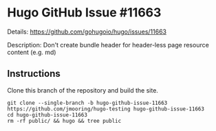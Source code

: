 # Hugo GitHub Issue #11663

Details: <https://github.com/gohugoio/hugo/issues/11663>

Description: Don't create bundle header for header-less page resource content (e.g. md)

## Instructions

Clone this branch of the repository and build the site.

```text
git clone --single-branch -b hugo-github-issue-11663 https://github.com/jmooring/hugo-testing hugo-github-issue-11663
cd hugo-github-issue-11663
rm -rf public/ && hugo && tree public
```
